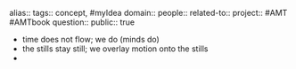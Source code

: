 alias::
tags:: concept, #myIdea 
domain::
people::
related-to::
project:: #AMT #AMTbook 
question::
public:: true

- time does not flow; we do (minds do)
- the stills stay still; we overlay motion onto the stills
-